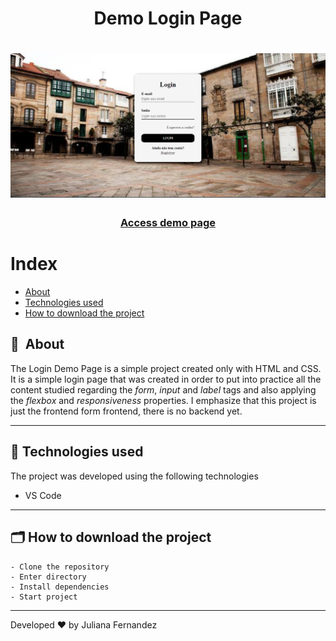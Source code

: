 <h1 align="center">
    Demo Login Page
</h1>

<h1 align="center">
<img width="800" src="assets/images/presentation.PNG" alt="My cool logo"/>
  </h1>

<h3 align="center">
    <a href="https://login-demo-page.netlify.app/">Access demo page</a>
<h3 >

# Index

- [About](#-about)
- [Technologies used](#-technologies-used)
- [How to download the project](#-how-to-download-the-project)

## 🔖&nbsp; About

The Login Demo Page is a simple project created only with HTML and CSS. It is a simple login page that was created in order to put into practice all the content studied regarding the *form*, *input* and *label* tags and also applying the *flexbox* and *responsiveness* properties.
I emphasize that this project is just the frontend form frontend, there is no backend yet.

---

## 🚀 Technologies used

The project was developed using the following technologies

- VS Code

---

## 🗂 How to download the project

    - Clone the repository
    - Enter directory
    - Install dependencies
    - Start project
   
---

Developed ❤ by Juliana Fernandez

